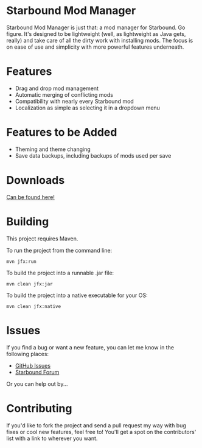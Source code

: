 Starbound Mod Manager
=====================

Starbound Mod Manager is just that: a mod manager for Starbound. Go figure.
It's designed to be lightweight (well, as lightweight as Java gets, really) and take care of all the dirty work with installing mods.
The focus is on ease of use and simplicity with more powerful features underneath.


Features
========

* Drag and drop mod management
* Automatic merging of conflicting mods
* Compatibility with nearly every Starbound mod
* Localization as simple as selecting it in a dropdown menu


Features to be Added
====================

* Theming and theme changing
* Save data backups, including backups of mods used per save


Downloads
=========

[Can be found here!](http://krazythefox.github.io/Starbound-Mod-Manager)


Building
========

This project requires Maven.

To run the project from the command line:

	mvn jfx:run

To build the project into a runnable .jar file:

	mvn clean jfx:jar

To build the project into a native executable for your OS:

	mvn clean jfx:native


Issues
======

If you find a bug or want a new feature, you can let me know in the following places:
* [GitHub Issues](https://github.com/KrazyTheFox/Starbound-Mod-Manager/issues)
* [Starbound Forum](http://community.playstarbound.com/index.php?threads/starbound-mod-manager.51639/)

Or you can help out by...


Contributing
============

If you'd like to fork the project and send a pull request my way with bug fixes or cool new features, feel free to! You'll get a spot on the contributors' list with a link to wherever you want.